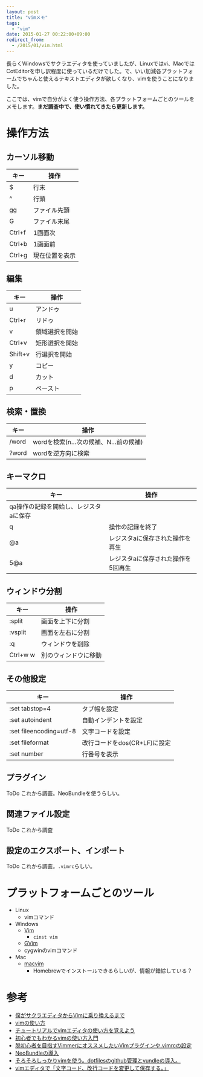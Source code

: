 ```yaml
---
layout: post
title: "vimメモ"
tags:
  - "vim"
date: 2015-01-27 00:22:00+09:00
redirect_from:
  - /2015/01/vim.html
---
```


長らくWindowsでサクラエディタを使っていましたが、Linuxではvi、MacではCotEditorを申し訳程度に使っているだけでした。で、いい加減各プラットフォームでちゃんと使えるテキストエディタが欲しくなり、vimを使うことになりました。

ここでは、vimで自分がよく使う操作方法、各プラットフォームごとのツールをメモします。**まだ調査中で、使い慣れてきたら更新します。**

<!-- more -->

# 操作方法

## カーソル移動

|キー|操作|
|---|---|
|$|行末|
|^|行頭|
|gg|ファイル先頭|
|G|ファイル末尾|
|Ctrl+f|1画面次|
|Ctrl+b|1画面前|
|Ctrl+g|現在位置を表示|

## 編集

|キー|操作|
|---|---|
|u|アンドゥ|
|Ctrl+r|リドゥ|
|v|領域選択を開始|
|Ctrl+v|矩形選択を開始|
|Shift+v|行選択を開始|
|y|コピー|
|d|カット|
|p|ペースト|

## 検索・置換

|キー|操作|
|---|---|
|/word|wordを検索(n…次の候補、N…前の候補)|
|?word|wordを逆方向に検索|

## キーマクロ

|キー|操作|
|---|---|
|qa操作の記録を開始し、レジスタaに保存|
|q|操作の記録を終了|
|@a|レジスタaに保存された操作を再生|
|5@a|レジスタaに保存された操作を5回再生|

## ウィンドウ分割

|キー|操作|
|---|---|
|:split|画面を上下に分割|
|:vsplit|画面を左右に分割|
|:q|ウィンドウを削除|
|Ctrl+w w|別のウィンドウに移動|

## その他設定

|キー|操作|
|---|---|
|:set tabstop=4|タブ幅を設定|
|:set autoindent|自動インデントを設定|
|:set fileencoding=utf-8|文字コードを設定|
|:set fileformat|改行コードをdos(CR+LF)に設定|
|:set number|行番号を表示|

## プラグイン

ToDo これから調査。NeoBundleを使うらしい。

## 関連ファイル設定

ToDo これから調査

## 設定のエクスポート、インポート

ToDo これから調査。`.vimrc`らしい。

# プラットフォームごとのツール

* Linux
    * vimコマンド
* Windows
    * [Vim](https://chocolatey.org/packages/vim)
        * `cinst vim`
    * [GVim](http://www.vector.co.jp/soft/win95/writing/se117961.html)
    * cygwinのvimコマンド
* Mac
    * [macvim](https://code.google.com/p/macvim/)
        * Homebrewでインストールできるらしいが、情報が錯綜している？

# 参考

* [僕がサクラエディタからVimに乗り換えるまで](http://blog.jnito.com/entry/20120101/1325420213)
* [vimの使い方](http://seesaawiki.jp/w/yoynizi9691/d/vim%A4%CE%BB%C8%A4%A4%CA%FD)
* [チュートリアルでvimエディタの使い方を覚えよう](http://nanasi.jp/articles/howto/install/tutorial.html)
* [初心者でもわかるvimの使い方入門](http://matome.naver.jp/m/odai/2133561662251169101)
* [脱初心者を目指すVimmerにオススメしたいVimプラグインや.vimrcの設定](http://qiita.com/jnchito/items/5141b3b01bced9f7f48f)
* [NeoBundleの導入](http://qiita.com/puriketu99/items/1c32d3f24cc2919203eb)
* [そろそろしっかりvimを使う。dotfilesのgithub管理とvundleの導入。](http://holypp.hatenablog.com/entry/20110515/1305443997)
* [vimエディタで「文字コード、改行コードを変更して保存する。」](http://advweb.seesaa.net/article/3074705.html)
